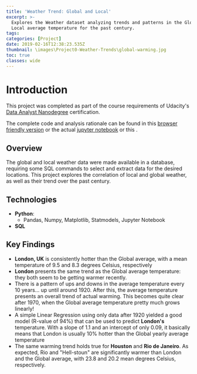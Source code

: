 ```yaml
---
title: 'Weather Trend: Global and Local'
excerpt: >-
  Explores the Weather dataset analyzing trends and patterns in the Global and
  Local average temperature for the past century.
tags: 
categories: [Project]
date: 2019-02-16T12:38:23.535Z
thumbnail: \images\Project0-Weather-Trends\global-warming.jpg
toc: true
classes: wide
---
```

# Introduction

This project was completed as part of the course requirements of Udacity's [Data Analyst Nanodegree](https://www.udacity.com/course/data-analyst-nanodegree--nd002) certification.

The complete code and analysis rationale can be found in this [browser friendly version](https://github.com/marcellovictorino/DAND-Project0/blob/master/Project%200%20-%20Weather%20Trend.html) or the actual [jupyter notebook](https://github.com/marcellovictorino/DAND-Project0/blob/master/Project%200%20-%20Weather%20Trend.ipynb) or this .

## Overview

The global and local weather data were made available in a database, requiring some SQL commands to select and extract data for the desired locations. This project explores the correlation of local and global weather, as well as their trend over the past century.



## Technologies

+ **Python**:
  + Pandas, Numpy, Matplotlib, Statmodels, Jupyter Notebook
+ **SQL**



## Key Findings

+ **London, UK** is consistently hotter than the Global average, with a mean temperature of 9.5 and 8.3 degrees Celsius, respectively
+ **London** presents the same trend as the Global average temperature: they both seem to be getting warmer recently. 
+ There is a pattern of ups and downs in the average temperature every 10 years... up until around 1920. After this, the average temperature presents an overall trend of actual warming. This becomes quite clear after 1970, when the Global average temperature pretty much grows linearly!
+ A simple Linear Regression using only data after 1920 yielded a good model (R-value of 94%) that can be used to predict **London's** temperature. With a slope of 1.1 and an intercept of only 0.09, it basically means that London is usually 10% hotter than the Global yearly average temperature
+ The same warming trend holds true for **Houston** and **Rio de Janeiro**. As expected, Rio and "Hell-stoun" are significantly warmer than London and the Global average, with 23.8 and 20.2 mean degrees Celsius, respectively.
